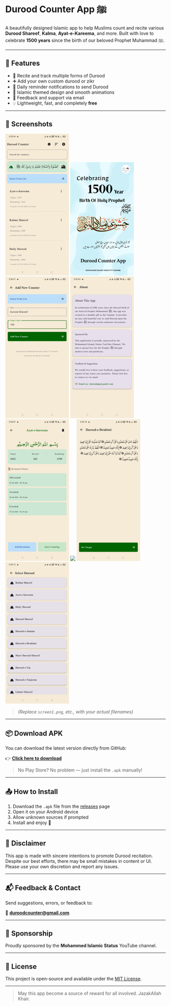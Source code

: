 # Durood Counter App ﷺ

A beautifully designed Islamic app to help Muslims count and recite various **Durood Shareef**, **Kalma**, **Ayat-e-Kareema**, and more. Built with love to celebrate **1500 years** since the birth of our beloved Prophet Muhammad ﷺ.

---

## 🌟 Features

- 🕋 Recite and track multiple forms of Durood
- ➕ Add your own custom durood or zikr
- 🔔 Daily reminder notifications to send Durood
- 🕌 Islamic themed design and smooth animations
- 📨 Feedback and support via email
- 💡 Lightweight, fast, and completely **free**

---

## 📱 Screenshots

<p float="left">
  <img src="screenshots/homescreen.jpg" width="200"/>
  <img src="screenshots/splash.png" width="200"/>
  <img src="screenshots/addscreen.jpg" width="200"/>
  <img src="screenshots/aboutscreen.jpg" width="200">
  <img src="screenshots/counterscreen.jpg" width="200"/>
  <img src="screenshots/countingscreen.jpg.jpg" width="200"/>
  <img src="screenshots/previewscreen.jpg" width="200">
  <img src="screenshots/duroodlistscreen.jpg" width="200"/>
</p>

> _(Replace `screen1.png`, etc., with your actual filenames)_

---

## 📦 Download APK

You can download the latest version directly from GitHub:

👉 [**Click here to download**](https://github.com/your-username/your-repo-name/releases/latest)

> No Play Store? No problem — just install the `.apk` manually!

---

## 📤 How to Install

1. Download the `.apk` file from the [releases](https://github.com/your-username/your-repo-name/releases) page
2. Open it on your Android device
3. Allow unknown sources if prompted
4. Install and enjoy 💖

---

## 🙏 Disclaimer

This app is made with sincere intentions to promote Durood recitation. Despite our best efforts, there may be small mistakes in content or UI. Please use your own discretion and report any issues.

---

## 📬 Feedback & Contact

Send suggestions, errors, or feedback to:

📧 **duroodcounter@gmail.com**

---

## 🤝 Sponsorship

Proudly sponsored by the **Mohammed Islamic Status** YouTube channel.

---

## 📜 License

This project is open-source and available under the [MIT License](LICENSE).

---

> May this app become a source of reward for all involved. JazakAllah Khair.
